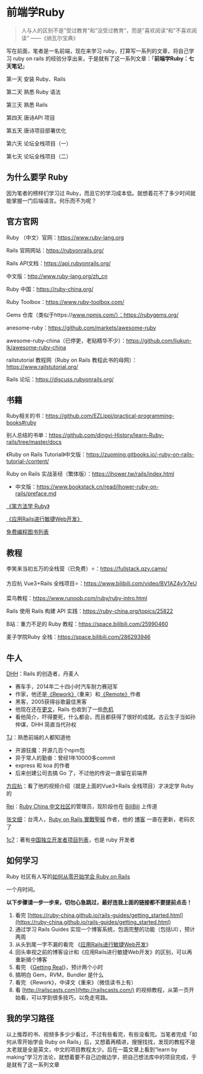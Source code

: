 # 前端学Ruby

> 人与人的区别不是”受过教育“和”没受过教育“，而是”喜欢阅读“和”不喜欢阅读“ ——《纳瓦尔宝典》



写在前面，笔者是一名前端，现在来学习 ruby，打算写一系列的文章，将自己学习 ruby on rails 的经验分享出来，于是就有了这一系列文章：「**前端学Ruby：七天笔记**」

第一天 安装 Ruby、Rails

第二天 熟悉 Ruby 语法

第三天 熟悉 Rails

第四天 唐诗API 项目

第五天 唐诗项目部署优化

第六天 论坛全栈项目（一）

第七天 论坛全栈项目（二）



## 为什么要学 Ruby

因为笔者的榜样们学习过 Ruby，而且它的学习成本低。就想着花不了多少时间就能掌握一门后端语言。何乐而不为呢？



## 官方官网

Ruby （中文）官网：https://www.ruby-lang.org

Rails 官网网站：https://rubyonrails.org/

Rails API文档：https://api.rubyonrails.org/

中文版：http://www.ruby-lang.org/zh_cn

Ruby 中国：https://ruby-china.org/

Ruby Toolbox：https://www.ruby-toolbox.com/

Gems 仓库（类似于https://www.npmjs.com/）：https://rubygems.org/

anesome-ruby：https://github.com/markets/awesome-ruby

awesome-ruby-china（已停更，老贴精华不少）：https://github.com/liukun-lk/awesome-ruby-china

railstutorial 教程网（Ruby on Rails 教程此书的母网）：https://www.railstutorial.org/

Rails 论坛：https://discuss.rubyonrails.org/



## 书籍

Ruby相关的书：https://github.com/EZLippi/practical-programming-books#ruby

别人总结的书单：https://github.com/dingyi-History/learn-Ruby-rails/tree/master/docs

《Ruby on Rails Tutorial》中文版：https://zuoming.gitbooks.io/-ruby-on-rails-tutorial-/content/

Ruby on Rails 实战圣经（繁体版）：https://ihower.tw/rails/index.html

- 中文版：https://www.bookstack.cn/read/ihower-ruby-on-rails/preface.md

[《笨方法学 Ruby》](http://lrthw.github.io/)

[《应用Rails进行敏捷Web开发》](https://book.douban.com/subject/1839273/)

[免费编程图书列表](https://ebookfoundation.github.io/free-programming-books/books/free-programming-books-zh.html#ruby)



## 教程

李笑来当初五万的全栈营（已免费）⭐：https://fullstack.qzy.camp/

方应杭 Vue3+Rails 全栈项目⭐：https://www.bilibili.com/video/BV1AZ4y1r7eU

菜鸟教程：https://www.runoob.com/ruby/ruby-intro.html

Rails 使用 Rails 构建 API 实践：https://ruby-china.org/topics/25822

B站：重力不足的 Ruby 教程：https://space.bilibili.com/25990460

麦子学院Ruby 全栈：https://space.bilibili.com/286293946



## 牛人

[DHH](https://dhh.dk/)：Rails 的创造者，丹麦人

- 赛车手，2014年二十四小时汽车耐力赛冠军
- 作家，他还是[《Rework》](https://book.douban.com/subject/3889178/)（重来）和[《Remote》](https://book.douban.com/subject/21362627/)作者
- 黑客，2005获得谷歌最佳黑客
- 他现在还在[更文](https://world.hey.com/dhh)，Rails 也收到了一些[危机](https://geeknote.net/Rei/posts/397)
- 看他简介，吓得要死，什么都会，而且都获得了很好的成就。古云生子当如孙仲谋，DHH 简直当代孙权

[TJ](https://github.com/tj)：熟悉前端的人都知道他

- 开源狂魔：开源几百个npm包
- 异于常人的勤奋：曾经1年10000多commit
- express 和 koa 的作者
- 后来创建公司去搞 Go 了，不过他的传说一直留在前端界

[方应杭](https://fangyinghang.com)：看了他的视频介绍（就是上面的Vue3+Rails 全栈项目）才决定学 Ruby 的

[Rei](https://chloerei.com/)：[Ruby China 中文社区](https://ruby-china.org/Rei)的管理员，现阶段也在 [BiliBili](https://www.bilibili.com/video/BV1QD4y1A75x/) 上传道

[张文细](https://ihower.tw)：台湾人，[Ruby on Rails 實戰聖經](https://ihower.tw/rails) 作者，他的 [博客](https://ihower.tw/blog/) 一直在更新，老码农了

[1c7](https://1c7.me/)：著有[中国独立开发者项目列表](https://github.com/1c7/chinese-independent-developer)，也是 ruby 开发者



## 如何学习

Ruby 社区有人写的[如何从零开始学会 Ruby on Rails](https://ruby-china.org/wiki/start_leaning_rails)

一个月时间。

**以下步骤请一步一步来，切勿心急跳过，最好连我上面的链接都不要提前点击！**

1. 看完 [https://ruby-china.github.io/rails-guides/getting_started.html](https://ruby-china.github.io/rails-guides/getting_started.html) 
2. 通过学习 Rails Guides 实现一个博客系统，包涵完整的功能（包括UI），预计两周
3. 从头到尾一字不漏的看完 《[应用Rails进行敏捷Web开发](https://book.douban.com/subject/1839273/)》
4. 回头审视之前的博客设计和《应用Rails进行敏捷Web开发》的区别，可以再重新搞个博客
5. 看完 《[Getting Real](https://web.archive.org/web/20120104065141/http://gettingreal.37signals.com/GR_chn.php)》，预计两个小时
6. 搞明白 Gem，RVM，Bundler 是什么
7. 看完 《Rework》，中译文《重来》（微信读书上有）
8. 看 [http://railscasts.com](http://railscasts.com/) 的视频教程，从第一页开始看，可以学到很多技巧，以免走弯路。



## 我的学习路径

以上推荐的书、视频多多少少看过，不过有些看完，有些没看完。当笔者完成「如何从零开始学会 Ruby on Rails」后，又想着再精进，搜搜找找，发现的教程不是太老就是全是英文，中文的项目教程太少。后在一篇文章上看到“learn by making”学习方法论，就想着要不自己边做边学，把自己想法库中的项目完成，于是就有了这一系列文章
